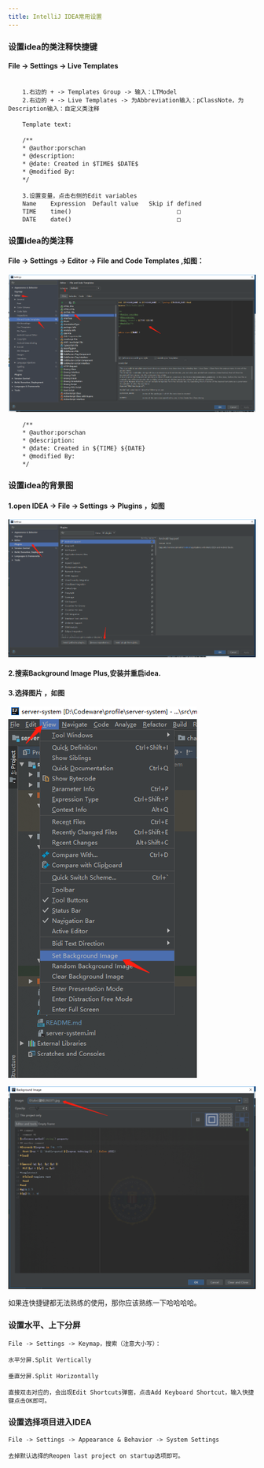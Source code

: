 ```yaml
---
title: IntelliJ IDEA常用设置
---
```


### 设置idea的类注释快捷键

#### File -> Settings -> Live Templates

```

	1.右边的 + -> Templates Group -> 输入：LTModel
	2.右边的 + -> Live Templates -> 为Abbreviation输入：pClassNote，为Description输入：自定义类注释

	Template text:

	/**
	* @author:porschan
	* @description:
	* @date: Created in $TIME$ $DATE$
	* @modified By:
	*/

	3.设置变量，点击右侧的Edit variables
	Name	Expression	Default value	Skip if defined
	TIME	time()								□
	DATE	date()								□

```

### 设置idea的类注释

#### File -> Settings -> Editor -> File and Code Templates ,如图：

![](intellij-idea/20180615112543.png)

```
	/**
	* @author:porschan
	* @description:
	* @date: Created in ${TIME} ${DATE}
	* @modified By:
	*/
```

### 设置idea的背景图

#### 1.open IDEA -> File -> Settings -> Plugins ，如图

![](intellij-idea/20180615111640.png)

#### 2.搜索Background Image Plus,安装并重启idea.

#### 3.选择图片 ，如图

![](intellij-idea/20180615112045.png)

![](intellij-idea/20180615112119.png)


如果连快捷键都无法熟练的使用，那你应该熟练一下哈哈哈哈。

### 设置水平、上下分屏

```
File -> Settings -> Keymap，搜索（注意大小写）： 

水平分屏.Split Vertically

垂直分屏.Split Horizontally

直接双击对应的，会出现Edit Shortcuts弹窗，点击Add Keyboard Shortcut，输入快捷键点击OK即可。
````

### 设置选择项目进入IDEA

```
File -> Settings -> Appearance & Behavior -> System Settings

去掉默认选择的Reopen last project on startup选项即可。
```